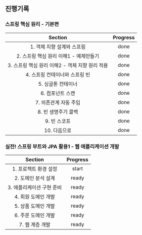 ## 진행기록
### 스프링 핵심 원리 - 기본편 
| Section | Progress |
| :--: | :--: |
| 1. 객체 지향 설계와 스프링 | done
| 2. 스프링 핵심 원리 이해1 - 예제만들기 | done
| 3. 스프링 핵심 원리 이해2 - 객체 지향 원리 적용 | done
| 4. 스프링 컨테이너와 스프링 빈 | done
| 5. 싱글톤 컨테이너 | done
| 6. 컴포넌트 스캔 | done
| 7. 의존관계 자동 주입 | done
| 8. 빈 생명주기 콜백 | done
| 9. 빈 스코프 | done
| 10. 다음으로 | done

### 실전! 스프링 부트와 JPA 활용1 - 웹 애플리케이션 개발
| Section | Progress |
| :--: | :--: |
| 1. 프로젝트 환경 설정 | start
| 2. 도메인 분석 설계 | ready
| 3. 애플리케이션 구현 준비 | ready
| 4. 회원 도메인 개발 | ready
| 5. 상품 도메인 개발 | ready
| 6. 주문 도메인 개발 | ready
| 7. 웹 계층 개발 | ready
